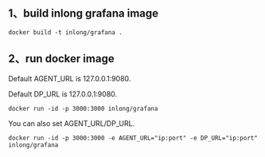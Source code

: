 ## 1、build inlong grafana image

```shel
docker build -t inlong/grafana .
```

## 2、run docker image

Default AGENT_URL is 127.0.0.1:9080.

Default DP_URL is 127.0.0.1:9080.

```
docker run -id -p 3000:3000 inlong/grafana
```

You can also set AGENT_URL/DP_URL.

```shell
docker run -id -p 3000:3000 -e AGENT_URL="ip:port" -e DP_URL="ip:port" inlong/grafana
```

